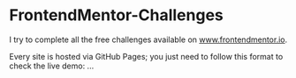 # FrontendMentor-Challenges
I try to complete all the free challenges available on www.frontendmentor.io.

Every site is hosted via GitHub Pages; you just need to follow this format to check the live demo: ...
